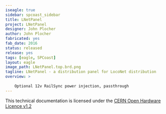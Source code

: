 ```yaml
---
iseagle: true
sidebar: spcoast_sidebar
title: LNetPanel
project: LNetPanel
designer: John Plocher
author: John Plocher
fabricated: yes
fab_date: 2016
status: released
release: yes
tags: [eagle, SPCoast]
layout: eagle
image_path: LNetPanel.top.brd.png
tagline: LNetPanel - a distribution panel for LocoNet distribution
overview: >
    
    Optional 12v RailSync power injection, passthrough
---
```



This technical documentation is licensed under the [CERN Open Hardware Licence v1.2](http://www.ohwr.org/attachments/2388/cern_ohl_v_1_2.txt)
